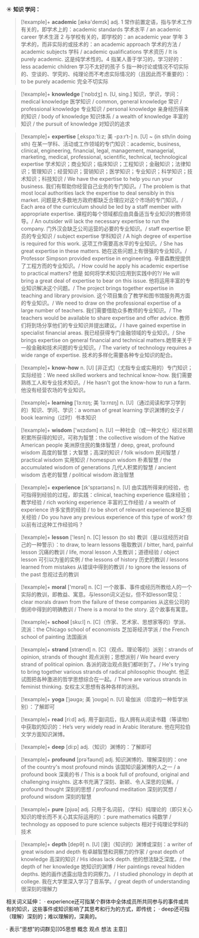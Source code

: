 ☀ <span class="category">**知识 学问：**</span>
>[!example]+ <span class="vocabulary">**academic**</span> [ækə'demɪk] 
> <span class="definition">adj. 1 常作前置定语，指与学术工作有关的，即学术上的：</span>academic standards 学术水平 / an academic career 学术生涯 <span class="definition">2 与学校有关的，即学校的：</span>an academic year 学年 <span class="definition">3 学术的，而非实际的或技术的：</span>an academic approach 学术的方法 / academic subjects 学科 / academic qualifications 学术资历 / It is purely academic. 这是纯学术性的。<span class="definition">4 指某人善于学习的，学习好的：</span>less academic children 学习不太好的孩子 <span class="definition">5 指一种讨论或情况不切实际的、空谈的、学究的、纯理论而不考虑实际情况的（且因此而不重要的）：</span>to be purely academic 完全不切实际

>[!example]+ <span class="vocabulary">**knowledge**</span> ['nɒlɪdӡ] 
> <span class="definition">n. [U, sing.] 知识，学识，学问：</span>medical knowledge 医学知识 / common, general knowledge 常识 / professional knowledge 专业知识 / personal knowledge 亲身经历得来的知识 / body of knowledge 知识体系 / a wealth of knowledge 丰富的知识 / the pursuit of knowledge 对知识的追求
                      
>[!example]+ <span class="vocabulary">**expertise**</span> [ˌekspɜ:ˈti:z; 美 -pɜ:rˈt-]
> <span class="definition">n. [U] ~ (in sth/in doing sth) 在某一学科、活动或工作领域的专门知识：</span>academic, business, clinical, engineering, financial, legal, management, managerial, marketing, medical, professional, scientific, technical, technological expertise 学术知识；商业知识；临床知识；工程知识；金融知识；法律知识；管理知识；经营知识；营销知识；医学知识；专业知识；科学知识；技术知识；科技知识 / We have the expertise to help you run your business. 我们有帮助你经营自己业务的专门知识。/ The problem is that most local authorities lack the expertise to deal sensibly in this market. 问题是大多数地方政府都缺乏合理应对这个市场的专门知识。/ Each area of the curriculum should be led by a staff member with appropriate expertise. 课程的每个领域都应由具备适当专业知识的教师领导。/ An outsider will lack the necessary expertise to run the company. 门外汉会缺乏公司运营的必要的专业知识。/ staff expertise 职员的专业知识 / subject expertise 学科知识 / A high degree of expertise is required for this work. 这项工作需要高水平的专业知识。/ She has great expertise in these matters. 她在这些问题上有很强的专业知识。/ Professor Simpson provided expertise in engineering. 辛普森教授提供了工程方而的专业知识。/ How could he apply his academic expertise to practical matters? 他是 如何将学术知识应用到实践中的?/ He will bring a great deal of expertise to bear on this issue. 他将运用丰富的专业知识解决这个问题。/ The project brings together expertise in teaching and library provision. 这个项目集合了教学和图书馆服务两方面的专业知识。/ We need to draw on the professional expertise of a large number of teachers. 我们需要借助众多教师的专业知识。/ The teachers would be available to share expertise and offer advice. 教师们将到场分享他们的专业知识并提出建议。/ I have gained expertise in specialist financial areas. 我已经获得专门金融领域的专业知识。/ She brings expertise on general financial and technical matters.她带来关于一般金融和技术问题的专业知识。/ The variety of technology requires a wide range of expertise. 技术的多样化需要各种专业知识的配合。
           
>[!example]+ <span class="vocabulary">**know-how**</span>
> <span class="definition">n. [U] [非正式]（尤指专业或实用的）专门知识；实际经验：</span>We need skilled workers and technical know-how. 我们需要熟练工人和专业技术知识。/ He hasn't got the know-how to run a farm. 他没有经营农场的专业知识。

>[!example]+ <span class="vocabulary">**learning**</span> [ˈlɜ:nɪŋ; 美 ˈlɜ:rnɪŋ]
> <span class="definition">n. [U]（通过阅读和学习学到的）知识、学问、学识：</span>a woman of great learning 学识渊博的女子 / book learning（过时）书本知识

>[!example]+ <span class="vocabulary">**wisdom**</span> ['wɪzdəm] 
> <span class="definition">n. [U] 一种社会（或一种文化）经过长期积累所获得的知识，可称为智慧：</span>the collective wisdom of the Native American people 美洲原住民的集体智慧 / deep, great, profound wisdom 高度的智慧；大智慧；高深的知识 / folk wisdom 民间智慧 / practical wisdom 实用知识 / homespun wisdom 朴素智慧 / the accumulated wisdom of generations 几代人积累的智慧 / ancient wisdom 古老的智慧 / political wisdom 政治智慧

>[!example]+ <span class="vocabulary">**experience**</span> [ɪk'spɪərɪəns] 
> <span class="definition">n. [U] 由实践所得来的经验，也可指得到经验的过程，即实践：</span>clinical, teaching experience 临床经验；教学经验 / rich working experience 丰富的工作经验 / a wealth of experience 许多宝贵的经验 / to be short of relevant experience 缺乏相关经验 / Do you have any previous experience of this type of work? 你以前有过这种工作经验吗？ 

>[!example]+ <span class="vocabulary">**lesson**</span> ['lesn] 
> <span class="definition">n. [C] lesson (to sb) 教训（是以往经历对自己的一种警示）：</span>to draw, to learn lessons 吸取教训 / bitter, hard, painful lesson 沉痛的教训 / life, moral lesson 人生教训；道德经验 / object lesson 可引以为鉴的实例 / the lessons of history 历史的教训 / lessons learned from mistakes 从错误中得到的教训 / to ignore the lessons of the past 忽视过去的教训

>[!example]+ <span class="vocabulary">**moral**</span> ['mɒrəl] 
> <span class="definition">n. [C] 一个故事、事件或经历所教给人的一个实际的教训，即教益、寓意。与lesson词义近似，但不如lesson常见：</span>clear morals drawn from the failure of these companies 从这些公司的倒闭中得到的明确教训 / There is a moral to the story. 这个故事有寓意。

>[!example]+ <span class="vocabulary">**school**</span> [sku:l] 
> <span class="definition">n. [C]（作家、艺术家、思想家等的）学派、流派：</span>the Chicago school of economists 芝加哥经济学派 / the French school of painting 法国画派
           
>[!example]+ <span class="vocabulary">**strand**</span> [strænd]
> <span class="definition">n. [C]（观点、理论等的）派别：</span>strands of opinion, strands of thought 观点派别；思想派别 / We heard every strand of political opinion. 各派的政治观点我们都听到了。/ He's trying to bring together various strands of radical philosophic thought. 他正试图把各种激进的哲学思想综合在一起。/ There are various strands in feminist thinking. 女权主义思想有各种各样的派别。
           
>[!example]+ <span class="vocabulary">**yoga**</span> [ˈjəʊgə; 美 ˈjoʊgə]
> <span class="definition">n. [U] 瑜伽派（印度的一种哲学派别）：</span>了解即可

>[!example]+ <span class="vocabulary">**read**</span> [ri:d] 
> <span class="definition">adj. 用于副词后，指人拥有从阅读书籍（等读物）中获取的知识的：</span>He’s very widely read in Arabic literature. 他在阿拉伯文学方面知识渊博。

>[!example]+ <span class="vocabulary">**deep**</span> [di:p] 
> <span class="definition">adj.（知识）渊博的：</span>了解即可
           
>[!example]+ <span class="vocabulary">**profound**</span> [prəˈfaʊnd]
> <span class="definition">adj. 知识渊博的、理解深刻的：</span>one of the country's most profound minds 该国知识最渊博的人之一 / a profound book 深奥的书 / This is a book full of profound, original and challenging insights. 这本书充满了深刻、新颖、令人深思的见解。/ profound thought 深刻的思想 / profound meditation 深刻的冥想 / profound wisdom 深刻的智慧

>[!example]+ <span class="vocabulary">**pure**</span> [pjʊə] 
> <span class="definition">adj. 只用于名词前，（学科）纯理论的（即只关心知识的增长而不关心其实际运用的）：</span>pure mathematics 纯数学 / technology as opposed to pure science subjects 相对于纯理论学科的技术

>[!example]+ <span class="vocabulary">**depth**</span> [depθ] 
> <span class="definition">n. [U] [褒]（知识的）渊博或深刻：</span>a writer of great wisdom and depth 有卓越智慧和洞察力的作家 / great depth of knowledge 高深的知识 / His ideas lack depth. 他的想法缺乏深度。/ the depth of her knowledge 她知识的渊博 / Her paintings reveal hidden depths. 她的画作透露出隐含的洞察力。/ I studied phonology in depth at college. 我在大学里深入学习了音系学。/ great depth of understanding 很深刻的理解力

相关词义延伸：
· experience还可指某个群体中全体成员所共同参与的事件或共有的知识，这些事件或知识影响了其思考和行为的方式，即传统；
· deep还可指（理解）深刻的；难以理解的，深奥的。

· 表示“思想”的词群见[[05思想 概念 观点 想法 主意]]
